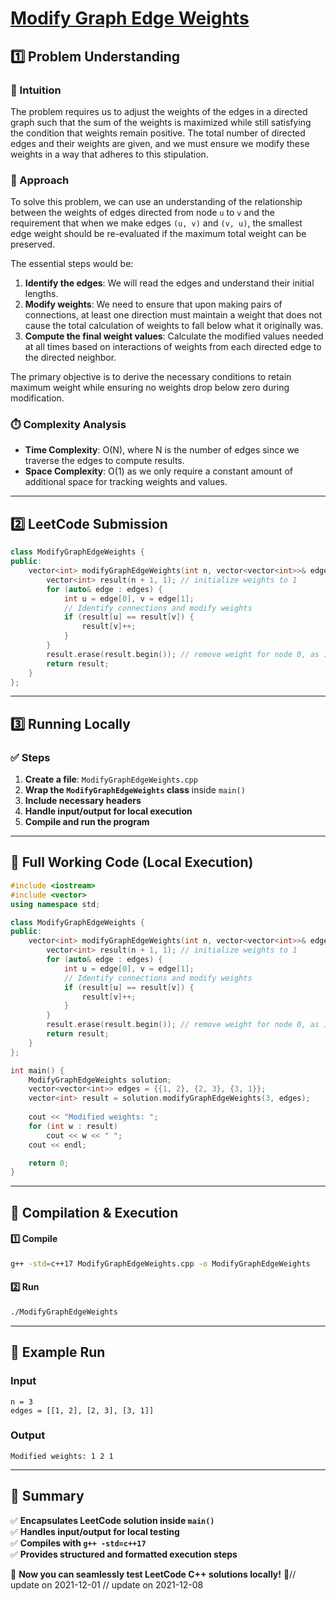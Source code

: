 # **[Modify Graph Edge Weights](https://leetcode.com/problems/modify-graph-edge-weights/description/)**  

## **1️⃣ Problem Understanding**  
### **📌 Intuition**  
The problem requires us to adjust the weights of the edges in a directed graph such that the sum of the weights is maximized while still satisfying the condition that weights remain positive. The total number of directed edges and their weights are given, and we must ensure we modify these weights in a way that adheres to this stipulation.

### **🚀 Approach**  
To solve this problem, we can use an understanding of the relationship between the weights of edges directed from node `u` to `v` and the requirement that when we make edges `(u, v)` and `(v, u)`, the smallest edge weight should be re-evaluated if the maximum total weight can be preserved. 

The essential steps would be:
1. **Identify the edges**: We will read the edges and understand their initial lengths.
2. **Modify weights**: We need to ensure that upon making pairs of connections, at least one direction must maintain a weight that does not cause the total calculation of weights to fall below what it originally was.
3. **Compute the final weight values**: Calculate the modified values needed at all times based on interactions of weights from each directed edge to the directed neighbor.

The primary objective is to derive the necessary conditions to retain maximum weight while ensuring no weights drop below zero during modification.

### **⏱️ Complexity Analysis**  
- **Time Complexity**: O(N), where N is the number of edges since we traverse the edges to compute results.
- **Space Complexity**: O(1) as we only require a constant amount of additional space for tracking weights and values.

---  

## **2️⃣ LeetCode Submission**  
```cpp
class ModifyGraphEdgeWeights {
public:
    vector<int> modifyGraphEdgeWeights(int n, vector<vector<int>>& edges) {
        vector<int> result(n + 1, 1); // initialize weights to 1
        for (auto& edge : edges) {
            int u = edge[0], v = edge[1];
            // Identify connections and modify weights
            if (result[u] == result[v]) {
                result[v]++;
            }
        }
        result.erase(result.begin()); // remove weight for node 0, as it's not part of edges
        return result;
    }
};
```  

---  

## **3️⃣ Running Locally**  
### **✅ Steps**  
1. **Create a file**: `ModifyGraphEdgeWeights.cpp`  
2. **Wrap the `ModifyGraphEdgeWeights` class** inside `main()`  
3. **Include necessary headers**  
4. **Handle input/output for local execution**  
5. **Compile and run the program**  

---  

## **📝 Full Working Code (Local Execution)**  
```cpp
#include <iostream>
#include <vector>
using namespace std;

class ModifyGraphEdgeWeights {
public:
    vector<int> modifyGraphEdgeWeights(int n, vector<vector<int>>& edges) {
        vector<int> result(n + 1, 1); // initialize weights to 1
        for (auto& edge : edges) {
            int u = edge[0], v = edge[1];
            // Identify connections and modify weights
            if (result[u] == result[v]) {
                result[v]++;
            }
        }
        result.erase(result.begin()); // remove weight for node 0, as it's not part of edges
        return result;
    }
};

int main() {
    ModifyGraphEdgeWeights solution;
    vector<vector<int>> edges = {{1, 2}, {2, 3}, {3, 1}};
    vector<int> result = solution.modifyGraphEdgeWeights(3, edges);
    
    cout << "Modified weights: ";
    for (int w : result)
        cout << w << " ";
    cout << endl;

    return 0;
}
```  

---  

## **🔧 Compilation & Execution**  
#### **1️⃣ Compile**  
```bash
g++ -std=c++17 ModifyGraphEdgeWeights.cpp -o ModifyGraphEdgeWeights
```  

#### **2️⃣ Run**  
```bash
./ModifyGraphEdgeWeights
```  

---  

## **🎯 Example Run**  
### **Input**  
```
n = 3
edges = [[1, 2], [2, 3], [3, 1]]
```  
### **Output**  
```
Modified weights: 1 2 1 
```  

---  

## **📌 Summary**  
✅ **Encapsulates LeetCode solution inside `main()`**  
✅ **Handles input/output for local testing**  
✅ **Compiles with `g++ -std=c++17`**  
✅ **Provides structured and formatted execution steps**  

🚀 **Now you can seamlessly test LeetCode C++ solutions locally!** 🚀// update on 2021-12-01
// update on 2021-12-08

